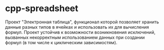 # cpp-spreadsheet
Проект "Электронная таблица", функционал которой позволяет хранить данные разных типов в ячейках и использовать их для вычисления формул. Проект устойчив к возможности возникновения исключений, вызванных некорректным использованием данных при создании формул (в том числе к циклическим зависимостям).
